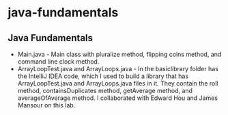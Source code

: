 # java-fundamentals

## Java Fundamentals
  * Main.java - Main class with pluralize method, flipping coins method, and command line clock method.
  * ArrayLoopTest.java and ArrayLoops.java - In the basiclibrary folder has the IntelliJ IDEA code, which I used to build a library that has ArrayLoopTest.java and ArrayLoops.java files in it. They contain the roll method, containsDuplicates method, getAverage method, and averageOfAverage method. I collaborated with Edward Hou and James Mansour on this lab.